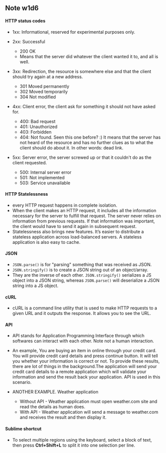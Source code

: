 ## Note w1d6

#### HTTP status codes

- 1xx: Informational, reserved for experimental purposes only.

- 2xx: Successful
  - 200 OK
  - Means that the server did whatever the client wanted it to, and all is well.

- 3xx: Redirection, the resource is somewhere else and that the client should try again at a new address.
  - 301 Moved permanently
  - 302 Moved temporarily
  - 304 Not modified

- 4xx: Client error, the client ask for something it should not have asked for.
  - 400: Bad request
  - 401: Unauthorized
  - 403: Forbidden
  - 404: Not found. Seen this one before? :) It means that the server has not heard of the resource and has no further clues as to what the client should do about it. In other words: dead link.

- 5xx: Server error, the server screwed up or that it couldn't do as the client requested.
  - 500: Internal server error
  - 501: Not implemented
  - 503: Service unavailable



#### HTTP Statelessness

- every HTTP request happens in complete isolation.
- When the client makes an HTTP request, it includes all the information necessary for the server to fulfill that request. The server never relies on information from previous requests. If that information was important, the client would have to send it again in subsequent request.
- Statelessness also brings new features. It’s easier to distribute a stateless application across load-balanced servers. A stateless application is also easy to cache.

#### JSON
- `JSON.parse()` is for "parsing" something that was received as JSON.
- `JSON.stringify()` is to create a JSON string out of an object/array.
- They are the inverse of each other. `JSON.stringify()` serializes a JS object into a JSON string, whereas `JSON.parse()` will deserialize a JSON string into a JS object.

#### cURL
- cURL is a command line utility that is used to make HTTP requests to a given URL and it outputs the response. It allows you to see the URL.

#### API

- API stands for Application Programming Interface through which softwares can interact with each other. Note not a human interaction.

- An example, You are buying an item in online through your credit card. You will provide credit card details and press continue button. It will tell you whether your information is correct or not. To provide these results, there are lot of things in the background.The application will send your credit card details to a remote application which will validate your information and send the result back your application. API is used in this scenario.

- ANOTHER EXAMPLE. Weather application
  - Without API - Weather application must open weather.com site and read the details as human does.
  - With API - Weather application will send a message to weather.com and receives the result and then display it.
  
#### Sublime shortcut
- To select multiple regions using the keyboard, select a block of text, then press <b>Ctrl+Shift+L</b> to split it into one selection per line. 
